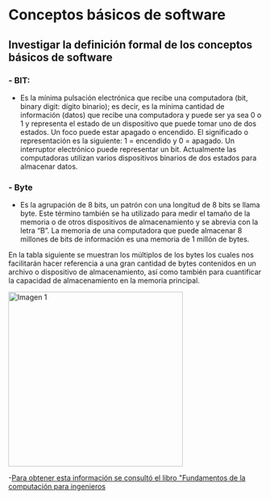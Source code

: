 # Conceptos básicos de software
## Investigar la definición formal de los conceptos básicos de software
### - BIT: 
* Es la mínima pulsación electrónica que recibe una computadora (bit, binary digit: dígito
binario); es decir, es la mínima cantidad de información (datos) que recibe una computadora 
y puede ser ya sea 0 o 1 y representa el estado de un dispositivo que puede tomar uno
de dos estados. Un foco puede estar apagado o encendido. El significado o representación
es la siguiente: 1 = encendido y 0 = apagado. Un interruptor electrónico puede representar
un bit. Actualmente las computadoras utilizan varios dispositivos binarios de dos estados
para almacenar datos.
### - Byte
* Es la agrupación de 8 bits, un patrón con una longitud de 8 bits se llama byte. Este término 
también se ha utilizado para medir el tamaño de la memoria o de otros dispositivos de 
almacenamiento y se abrevia con la letra “B”. La memoria de una computadora que puede 
almacenar 8 millones de bits de información es una memoria de 1 millón de bytes.

En la tabla siguiente se muestran los múltiplos de los bytes los cuales nos facilitarán
hacer referencia a una gran cantidad de bytes contenidos en un archivo o dispositivo de almacenamiento, así como también para cuantificar la capacidad de almacenamiento en la
memoria principal.

<img width="346" alt="Imagen 1" src="https://github.com/AlanServin/Informatica/assets/146912691/82994925-c478-4af3-8a9a-02f1522d8acf">

-[Para obtener esta información se consultó el libro "Fundamentos de la computación para ingenieros](https://gateway.ipfs.io/ipfs/bafykbzacedgv7jwaw2fltcv3jiwbfqjj4wyogauj4tsrqiw33h4us54llu6ui?filename=Marco%20Alfredo%20Cedano%20Olvera%2C%20Jos%C3%A9%20Antonio%20Rubio%20Gonz%C3%A1lez%20-%20Fundamentos%20de%20computaci%C3%B3n%20para%20ingenieros.pdf)
